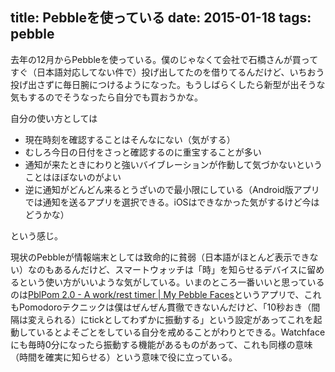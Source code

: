 title: Pebbleを使っている
date: 2015-01-18
tags: pebble
---

去年の12月からPebbleを使っている。僕のじゃなくて会社で石橋さんが買ってすぐ（日本語対応してない件で）投げ出してたのを借りてるんだけど、いちおう投げ出さずに毎日腕につけるようになった。もうしばらくしたら新型が出そうな気もするのでそうなったら自分でも買おうかな。

自分の使い方としては

* 現在時刻を確認することはそんなにない（気がする）
* むしろ今日の日付をさっと確認するのに重宝することが多い
* 通知が来たときにわりと強いバイブレーションが作動して気づかないということはほぼないのがよい
* 逆に通知がどんどん来るとうざいので最小限にしている（Android版アプリでは通知を送るアプリを選択できる。iOSはできなかった気がするけど今はどうかな）

という感じ。

現状のPebbleが情報端末としては致命的に貧弱（日本語がほとんど表示できない）なのもあるんだけど、スマートウォッチは「時」を知らせるデバイスに留めるという使い方がいいような気がしている。いまのところ一番いいと思っているのは[PblPom 2.0 - A work/rest timer | My Pebble Faces](http://www.mypebblefaces.com/apps/10156/7157/)というアプリで、これもPomodoroテクニックは僕はぜんぜん貫徹できないんだけど、「10秒おき（間隔は変えられる）にtickとしてわずかに振動する」という設定があってこれを起動しているとよそごとをしている自分を戒めることがわりとできる。Watchfaceにも毎時0分になったら振動する機能があるものがあって、これも同様の意味（時間を確実に知らせる）という意味で役に立っている。